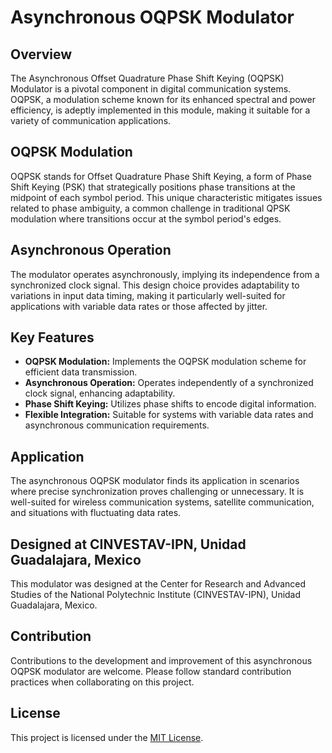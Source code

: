# Asynchronous OQPSK Modulator

## Overview

The Asynchronous Offset Quadrature Phase Shift Keying (OQPSK) Modulator is a pivotal component in digital communication systems. OQPSK, a modulation scheme known for its enhanced spectral and power efficiency, is adeptly implemented in this module, making it suitable for a variety of communication applications.

## OQPSK Modulation

OQPSK stands for Offset Quadrature Phase Shift Keying, a form of Phase Shift Keying (PSK) that strategically positions phase transitions at the midpoint of each symbol period. This unique characteristic mitigates issues related to phase ambiguity, a common challenge in traditional QPSK modulation where transitions occur at the symbol period's edges.

## Asynchronous Operation

The modulator operates asynchronously, implying its independence from a synchronized clock signal. This design choice provides adaptability to variations in input data timing, making it particularly well-suited for applications with variable data rates or those affected by jitter.

## Key Features

- **OQPSK Modulation:** Implements the OQPSK modulation scheme for efficient data transmission.
- **Asynchronous Operation:** Operates independently of a synchronized clock signal, enhancing adaptability.
- **Phase Shift Keying:** Utilizes phase shifts to encode digital information.
- **Flexible Integration:** Suitable for systems with variable data rates and asynchronous communication requirements.

## Application

The asynchronous OQPSK modulator finds its application in scenarios where precise synchronization proves challenging or unnecessary. It is well-suited for wireless communication systems, satellite communication, and situations with fluctuating data rates.

## Designed at CINVESTAV-IPN, Unidad Guadalajara, Mexico

This modulator was designed at the Center for Research and Advanced Studies of the National Polytechnic Institute (CINVESTAV-IPN), Unidad Guadalajara, Mexico.

## Contribution

Contributions to the development and improvement of this asynchronous OQPSK modulator are welcome. Please follow standard contribution practices when collaborating on this project.

## License

This project is licensed under the [MIT License](LICENSE).
